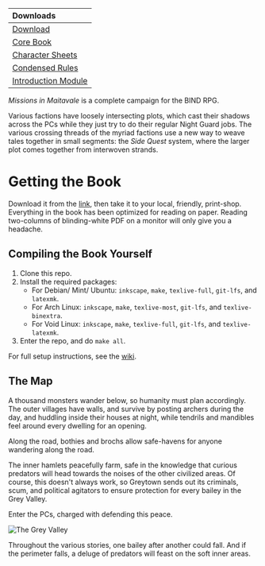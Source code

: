 |             Downloads                |
|:-------------------------------------|
| [Download][download]                 | 
| [Core Book][core download]           | 
| [Character Sheets][resources]        |
| [Condensed Rules][rules summary]     |
| [Introduction Module][intro module]  |

*Missions in Maitavale* is a complete campaign for the BIND RPG.

Various factions have loosely intersecting plots, which cast their shadows across the PCs while they just try to do their regular Night Guard jobs.
The various crossing threads of the myriad factions use a new way to weave tales together in small segments: the *Side Quest* system, where the larger plot comes together from interwoven strands.

# Getting the Book

Download it from the [link][download], then take it to your local, friendly, print-shop.
Everything in the book has been optimized for reading on paper.
Reading two-columns of blinding-white PDF on a monitor will only give you a headache.

## Compiling the Book Yourself

1. Clone this repo.
1. Install the required packages:
    * For Debian/ Mint/ Ubuntu: `inkscape`, `make`, `texlive-full`, `git-lfs`, and `latexmk`.
    * For Arch Linux: `inkscape`, `make`, `texlive-most`, `git-lfs`, and `texlive-binextra`.
    * For Void Linux: `inkscape`, `make`, `texlive-full`, `git-lfs`, and `texlive-latexmk`.
1. Enter the repo, and do `make all`.

For full setup instructions, see the [wiki](https://gitlab.com/bindrpg/core/-/wikis/dev/startup).

## The Map

A thousand monsters wander below, so humanity must plan accordingly.
The outer villages have walls, and survive by posting archers during the day, and huddling inside their houses at night, while tendrils and mandibles feel around every dwelling for an opening.

Along the road, bothies and brochs allow safe-havens for anyone wandering along the road.

The inner hamlets peacefully farm, safe in the knowledge that curious predators will head towards the noises of the other civilized areas.
Of course, this doesn't always work, so Greytown sends out its criminals, scum, and political agitators to ensure protection for every bailey in the Grey Valley.

Enter the PCs, charged with defending this peace.

![The Grey Valley](images/Irina/greylands.jpg)

Throughout the various stories, one bailey after another could fall.
And if the perimeter falls, a deluge of predators will feast on the soft inner areas.

[core download]: https://gitlab.com/bindrpg/core/-/jobs/artifacts/master/raw/core.pdf?job=build
[download]: https://gitlab.com/bindrpg/mim/-/jobs/artifacts/master/raw/mim.pdf?job=build
[resources]: https://gitlab.com/bindrpg/config/-/jobs/artifacts/master/raw/resources.pdf?job=build
[rules summary]: https://gitlab.com/bindrpg/config/-/jobs/artifacts/master/raw/rules.pdf
[intro module]: https://gitlab.com/bindrpg/oneshot/-/jobs/artifacts/master/raw/oneshot_horde_escape.pdf?job=build
